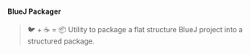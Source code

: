 #### BlueJ Packager
> :bird: + :coffee: = :package: Utility to package a flat structure BlueJ project into a structured package.
